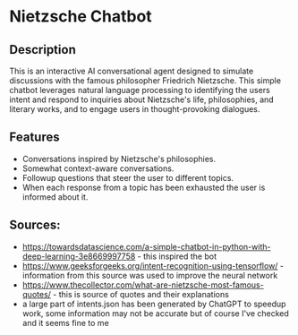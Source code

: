 # Nietzsche Chatbot

## Description
This is an interactive AI conversational agent designed to simulate discussions with the famous philosopher Friedrich Nietzsche. This simple chatbot leverages natural language processing  to identifying the users intent and respond to inquiries about Nietzsche's life, philosophies, and literary works, and to engage users in thought-provoking dialogues.

## Features
- Conversations inspired by Nietzsche's philosophies.
- Somewhat context-aware conversations.
- Followup questions that steer the user to different topics.
- When each response from a topic has been exhausted the user is informed about it.

## Sources:
- https://towardsdatascience.com/a-simple-chatbot-in-python-with-deep-learning-3e8669997758 - this inspired the bot
- https://www.geeksforgeeks.org/intent-recognition-using-tensorflow/ - information from this source was used to improve the neural network
- https://www.thecollector.com/what-are-nietzsche-most-famous-quotes/ - this is source of quotes and their explanations
- a large part of intents.json has been generated by ChatGPT to speedup work, some information may not be accurate but of course I've checked and it seems fine to me